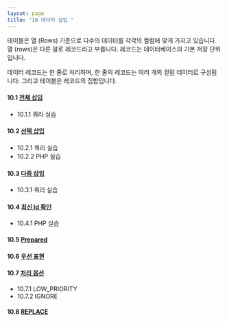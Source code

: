 ```yaml
---
layout: page
title: "10 데이터 삽입 "
--- 
```

테이블은 열 (Rows) 기준으로 다수의 데이터를 각각의 컬럼에 맞게 가지고 있습니다. 열 (rows)은 다른 말로 레코드라고 부릅니다. 레코드는 데이터베이스의 기본 저장 단위입니다.  

데이터 레코드는 한 줄로 처리하며, 한 줄의 레코드는 여러 개의 컬럼 데이터로 구성됩 니다. 그리고 테이블은 레코드의 집합입니다.  

#### 10.1 [전체 삽입](10.1)
* 10.1.1 쿼리 실습

#### 10.2 [선택 삽입](10.2)
* 10.2.1 쿼리 실습
* 10.2.2 PHP 실습

#### 10.3 [다중 삽입](10.3)
* 10.3.1 쿼리 실습

#### 10.4 [최신 Id 확인](10.4)
* 10.4.1 PHP 실습

#### 10.5 [Prepared](10.5)

#### 10.6 [우선 표현](10.6)

#### 10.7 [처리 옵션](10.7)
* 10.7.1 LOW_PRIORITY
* 10.7.2 IGNORE

#### 10.8 [REPLACE](10.8)
